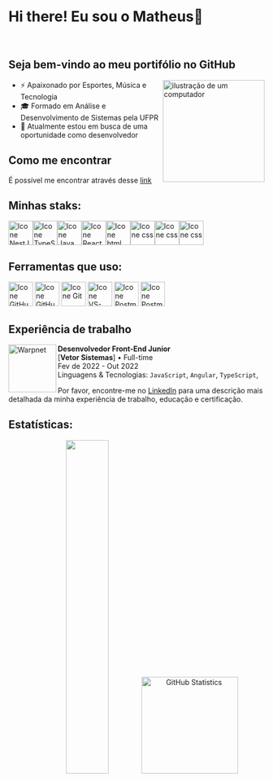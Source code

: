 <h1> Hi there! Eu sou o Matheus👋 </h1><br>

## Seja bem-vindo ao meu portifólio no GitHub
<img src="https://raw.githubusercontent.com/MicaelliMedeiros/micaellimedeiros/master/image/computer-illustration.png" alt="ilustração de um computador" min-width="200px" max-width="200px" width="200px" align="right">

- ⚡ Apaixonado por Esportes, Música e Tecnologia
- 🎓 Formado em Análise e Desenvolvimento de Sistemas pela UFPR
- 🏦 Atualmente estou em busca de uma oportunidade como desenvolvedor

<h2 align='left'>Como me encontrar</h2> 

É possível me encontrar através desse [link](https://matheuskerscher.github.io/links/)


## Minhas staks:
<div style="display:flex">
  <img height="48px" width="48px" alt="Icone NestJS" src="https://skillicons.dev/icons?i=angular"/>
  <img height="48px" width="48px" alt="Icone TypeScript" src="https://skillicons.dev/icons?i=ts"/>
  <img height="48px" width="48px" alt="Icone Java Script" src="https://skillicons.dev/icons?i=js"/>
    <img height="48px" width="48px" alt="Icone React" src="https://skillicons.dev/icons?i=bootstrap"/>
  <img height="48px" width="48px" alt="Icone html" src="https://skillicons.dev/icons?i=html"/>
  <img height="48px" width="48px" alt="Icone css" src="https://skillicons.dev/icons?i=css"/>
  <img height="48px" width="48px" alt="Icone css" src="https://skillicons.dev/icons?i=java"/>
   <img height="48px" width="48px" alt="Icone css" src="https://skillicons.dev/icons?i=mysql"/>
</div>

## Ferramentas que uso:
[<img height="48px" width="48px" alt="Icone GitHub" src="https://skillicons.dev/icons?i=github"/>](https://github.com/)
[<img height="48px" width="48px" alt="Icone GitHub" src="https://skillicons.dev/icons?i=gitlab"/>](https://gitlab.com/)
[<img height="48px" width="48px" alt="Icone Git" src="https://skillicons.dev/icons?i=git"/>](https://git-scm.com)
[<img height="48px" width="48px" alt="Icone VS-Code" src="https://skillicons.dev/icons?i=vscode"/>](https://code.visualstudio.com)
[<img height="48px" width="48px" alt="Icone Postman" src="https://skillicons.dev/icons?i=postman"/>](https://www.postman.com)
[<img height="48px" width="48px" alt="Icone Postman" src="https://skillicons.dev/icons?i=idea"/>](https://www.jetbrains.com/pt-br/idea/)

## Experiência de trabalho

<img align="left" height="94px" width="94px" alt="Warpnet" src="https://vetorsistemas.com.br/assets/img/logo-vetor-site.svg"/>

**Desenvolvedor Front-End Junior** \
[**Vetor Sistemas**] • Full-time \
Fev de 2022 - Out 2022 \
Linguagens & Tecnologias: `JavaScript`, `Angular`, `TypeScript`,
<br/>

Por favor, encontre-me no [LinkedIn](https://www.linkedin.com/in/matheus-kerscher/) para uma descrição mais detalhada da minha experiência de trabalho, educação e certificação.

## Estatísticas:
<div align="center">
  <img width="41%" src="https://github-readme-stats.vercel.app/api/top-langs/?username=MatheusKerscher&layout=compact&langs_count=7&theme=tokyonight"/>
  <img height="190px" alt="GitHub Statistics" src="http://github-readme-streak-stats.herokuapp.com/?user=MatheusKerscher&amp;theme=tokyonight"/>
</div>
